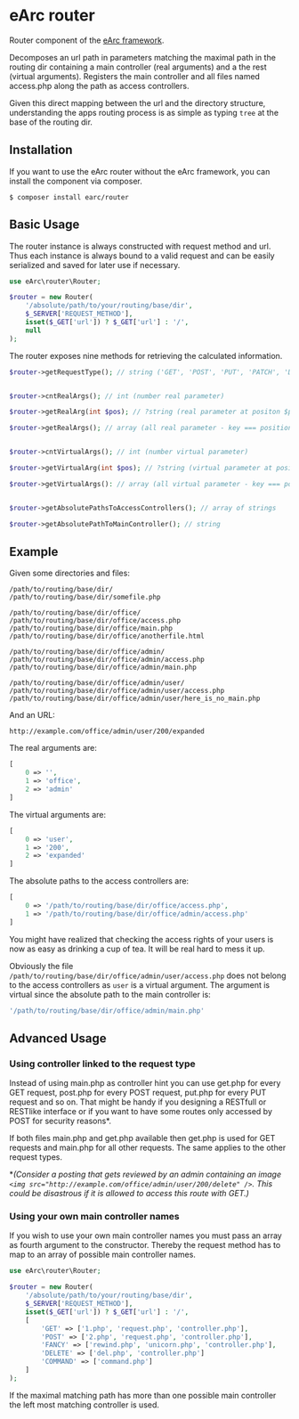 # eArc router

Router component of the [eArc framework](https://github.com/Koudela/eArc-core).

Decomposes an url path in parameters matching the maximal path in the routing 
dir containing a main controller (real arguments) and a the rest (virtual
arguments). Registers the main controller and all files named access.php along 
the path as access controllers. 

Given this direct mapping between the url and the directory structure,
understanding the apps routing process is as simple as typing `tree` at the base
of the routing dir.

## Installation

If you want to use the eArc router without the eArc framework, you can install
the component via composer.

```
$ composer install earc/router
```

## Basic Usage

The router instance is always constructed with request method and url. Thus each
instance is always bound to a valid request and can be easily serialized and
saved for later use if necessary. 

```php
use eArc\router\Router;

$router = new Router(
    '/absolute/path/to/your/routing/base/dir',
    $_SERVER['REQUEST_METHOD'],
    isset($_GET['url']) ? $_GET['url'] : '/',
    null
);
```

The router exposes nine methods for retrieving the calculated information.

```php
$router->getRequestType(); // string ('GET', 'POST', 'PUT', 'PATCH', 'DELETE', ...) 


$router->cntRealArgs(); // int (number real parameter) 

$router->getRealArg(int $pos); // ?string (real parameter at positon $pos)

$router->getRealArgs(); // array (all real parameter - key === position)


$router->cntVirtualArgs(); // int (number virtual parameter)

$router->getVirtualArg(int $pos); // ?string (virtual parameter at position $pos)

$router->getVirtualArgs(): // array (all virtual parameter - key === position)


$router->getAbsolutePathsToAccessControllers(); // array of strings

$router->getAbsolutePathToMainController(); // string
```

## Example

Given some directories and files:
```
/path/to/routing/base/dir/
/path/to/routing/base/dir/somefile.php

/path/to/routing/base/dir/office/
/path/to/routing/base/dir/office/access.php
/path/to/routing/base/dir/office/main.php
/path/to/routing/base/dir/office/anotherfile.html

/path/to/routing/base/dir/office/admin/
/path/to/routing/base/dir/office/admin/access.php
/path/to/routing/base/dir/office/admin/main.php

/path/to/routing/base/dir/office/admin/user/
/path/to/routing/base/dir/office/admin/user/access.php
/path/to/routing/base/dir/office/admin/user/here_is_no_main.php
```
And an URL:
```
http://example.com/office/admin/user/200/expanded
```
The real arguments are:
```php
[
    0 => '',
    1 => 'office', 
    2 => 'admin'
]
```
The virtual arguments are:
```php
[
    0 => 'user',
    1 => '200',
    2 => 'expanded'
]
```
The absolute paths to the access controllers are:
```php
[
    0 => '/path/to/routing/base/dir/office/access.php',
    1 => '/path/to/routing/base/dir/office/admin/access.php'
]
```
You might have realized that checking the access rights of your users is now as
easy as drinking a cup of tea. It will be real hard to mess it up.
 
Obviously the file `/path/to/routing/base/dir/office/admin/user/access.php` does 
not belong to the access controllers as `user` is a virtual argument. The
argument is virtual since the absolute path to the main controller is:
```php
'/path/to/routing/base/dir/office/admin/main.php'
```

## Advanced Usage  

### Using controller linked to the request type

Instead of using main.php as controller hint you can use get.php for every GET
request, post.php for every POST request, put.php for every PUT request and so
on. That might be handy if you designing a RESTfull or RESTlike interface or 
if you want to have some routes only accessed by POST for security reasons*. 

If both files main.php and get.php available then get.php is used for GET
requests and main.php for all other requests. The same applies to the other 
request types.  

**(Consider a posting that gets reviewed by an admin containing an 
image `<img src="http://example.com/office/admin/user/200/delete" />`. This 
could be disastrous if it is allowed to access this route with GET.)*

### Using your own main controller names

If you wish to use your own main controller names you must pass an array as
fourth argument to the constructor. Thereby the request method has to map to an
array of possible main controller names.
```php
use eArc\router\Router;

$router = new Router(
    '/absolute/path/to/your/routing/base/dir',
    $_SERVER['REQUEST_METHOD'],
    isset($_GET['url']) ? $_GET['url'] : '/',
    [
        'GET' => ['1.php', 'request.php', 'controller.php'], 
        'POST' => ['2.php', 'request.php', 'controller.php'],
        'FANCY' => ['rewind.php', 'unicorn.php', 'controller.php'],
        'DELETE' => ['del.php', 'controller.php']
        'COMMAND' => ['command.php']
    ]
);
```
If the maximal matching path has more than one possible main controller the
left most matching controller is used.      
